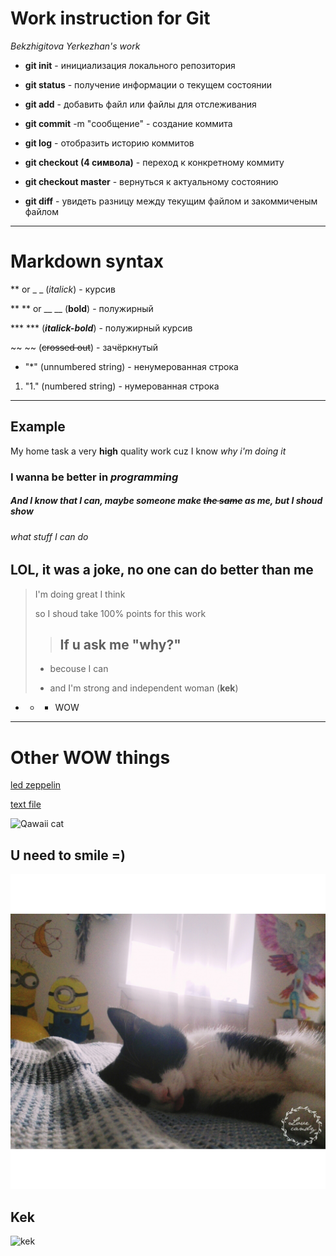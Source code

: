 # Work instruction for Git
*Bekzhigitova Yerkezhan's work*
* **git init** - инициализация локального репозитория 

* **git status** - получение информации о текущем состоянии 

* **git add** - добавить файл или файлы для отслеживания 

* **git commit** -m "сообщение" - создание коммита 

* **git log** - отобразить историю коммитов 

* **git checkout (4 символа)** - переход к конкретному коммиту

* **git checkout master** - вернуться к актуальному состоянию 

* **git diff** - увидеть разницу между текущим файлом и закоммиченым файлом

---
# Markdown syntax 

** or _ _ (*italick*) - курсив

** ** or __ __ (**bold**) - полужирный

*** *** (***italick-bold***) - полужирный курсив

~~ ~~ (~~crossed out~~) - зачёркнутый 

* "*" (unnumbered string) - ненумерованная строка

1. "1." (numbered string) - нумерованная строка

---
## Example 

My home task a very **high** quality work cuz I know *why i'm doing it*

### I wanna be better in ***programming***

##### And I know that I can, maybe someone make ~~the same~~ as me, but I shoud show

###### what stuff I can do 

LOL, it was a joke, no one can do better than me
---

> I'm doing great I think
>
> so I shoud take 100% points for this work
>
>> If u ask me "why?"
>> -
> - becouse I can
>
> - and I'm strong and independent woman (**kek**)

- + * WOW

---

# Other WOW things
[led zeppelin](https://www.youtube.com/watch?v=HQmmM_qwG4k)

[text file](/Hello.txt)

![Qawaii cat](https://www.meme-arsenal.com/memes/ecdaf55fffca12b0feaca5b3431acdff.jpg)

## U need to smile =)

![another qawaii cat](/IMG_20150716_160435.jpg)

## Kek

![kek](https://img2.joyreactor.cc/pics/post/%D0%BF%D0%B5%D1%81%D0%BE%D1%87%D0%BD%D0%B8%D1%86%D0%B0-%D0%BA%D0%BE%D1%82%D1%8D-it-%D1%8E%D0%BC%D0%BE%D1%80-geek-4936055.jpeg)